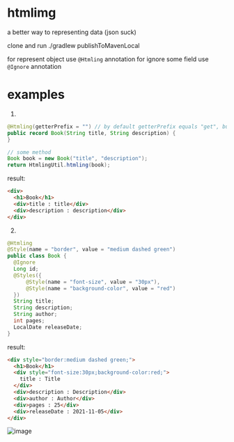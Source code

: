 # htmlimg
a better way to representing data (json suck)

clone and run ./gradlew publishToMavenLocal

for represent object use `@Htmling` annotation
for ignore some field use `@Ignore` annotation

# examples
1)
```java
@Htmling(getterPrefix = "") // by default getterPrefix equals "get", but record provide getters with the same name as fields
public record Book(String title, String description) {
}

// some method
Book book = new Book("title", "description");
return HtmlingUtil.htmling(book);
```
result:
```html
<div>
  <h1>Book</h1>
  <div>title : title</div>
  <div>description : description</div>
</div>
```
2)
```java
@Htmling
@Style(name = "border", value = "medium dashed green")
public class Book {
  @Ignore
  Long id;
  @Styles({
      @Style(name = "font-size", value = "30px"),
      @Style(name = "background-color", value = "red")
  })
  String title;
  String description;
  String author;
  int pages;
  LocalDate releaseDate;
}
```
result:
```html
<div style="border:medium dashed green;">
  <h1>Book</h1>
  <div style="font-size:30px;background-color:red;">
    title : Title
  </div>
  <div>description : Description</div>
  <div>author : Author</div>
  <div>pages : 25</div>
  <div>releaseDate : 2021-11-05</div>
</div>
```
![image](https://user-images.githubusercontent.com/36714036/140432715-5f9afdc0-4ed6-4575-9ce5-5bfd79911828.png)
